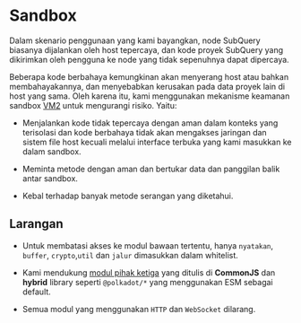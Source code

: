 # Sandbox

Dalam skenario penggunaan yang kami bayangkan, node SubQuery biasanya dijalankan oleh host tepercaya, dan kode proyek SubQuery yang dikirimkan oleh pengguna ke node yang tidak sepenuhnya dapat dipercaya.

Beberapa kode berbahaya kemungkinan akan menyerang host atau bahkan membahayakannya, dan menyebabkan kerusakan pada data proyek lain di host yang sama. Oleh karena itu, kami menggunakan mekanisme keamanan sandbox [VM2](https://www.npmjs.com/package/vm2) untuk mengurangi risiko. Yaitu:

- Menjalankan kode tidak tepercaya dengan aman dalam konteks yang terisolasi dan kode berbahaya tidak akan mengakses jaringan dan sistem file host kecuali melalui interface terbuka yang kami masukkan ke dalam sandbox.

- Meminta metode dengan aman dan bertukar data dan panggilan balik antar sandbox.

- Kebal terhadap banyak metode serangan yang diketahui.


## Larangan

- Untuk membatasi akses ke modul bawaan tertentu, hanya `nyatakan`, `buffer`, `crypto`,`util` dan `jalur` dimasukkan dalam whitelist.

- Kami mendukung [modul pihak ketiga](../create/mapping.md#third-party-libraries) yang ditulis di **CommonJS** dan **hybrid** library seperti `@polkadot/*` yang menggunakan ESM sebagai default.

- Semua modul yang menggunakan `HTTP` dan `WebSocket` dilarang.
